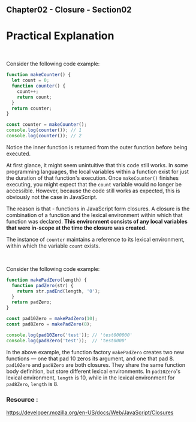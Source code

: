 

## Chapter02 - Closure - Section02

# Practical Explanation

<br>

Consider the following code example:
```js
function makeCounter() {
  let count = 0;
  function counter() {
    count++;
    return count;
  }
  return counter;
}

const counter = makeCounter();
console.log(counter()); // 1
console.log(counter()); // 2

```

Notice the inner function is returned from the outer function before being executed.

At first glance, it might seem unintuitive that this code still works. In some programming languages, the local variables within a function exist for just the duration of that function's execution. Once `makeCounter()` finishes executing, you might expect that the `count` variable would no longer be accessible. However, because the code still works as expected, this is obviously not the case in JavaScript.

The reason is that - functions in JavaScript form closures. 
A closure is the combination of a function and the lexical environment within which that function was declared. 
**This environment consists of any local variables that were in-scope at the time the closure was created.** 

The instance of `counter` maintains a reference to its lexical environment, within which the variable `count` exists.

<br>

Consider the following code example:

```js
function makePadZero(length) {
  function padZero(str) {
    return str.padEnd(length, '0');
  }
  return padZero;
}

const pad10Zero = makePadZero(10);
const pad8Zero = makePadZero(8);

console.log(pad10Zero('test')); // 'test000000'
console.log(pad8Zero('test'));  // 'test0000'

```

In the above example, the function factory `makePadZero` creates two new functions — one that pad 10 zeros its argument, and one that pad 8.
`pad10Zero` and `pad8Zero` are both closures. They share the same function body definition, but store different lexical environments. In `pad10Zero`'s lexical environment, `length` is 10, while in the lexical environment for `pad8Zero`, `length` is 8.


### Resource : 

https://developer.mozilla.org/en-US/docs/Web/JavaScript/Closures

